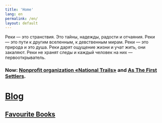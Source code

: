 ```yaml
---
title: 'Home'
lang: en
permalink: /en/
layout: default
---
```


<p class="intro">Реки — это странствия. Это тайны, надежды, радости и отчаяния. Реки — это пути к другим вселенным, к девственным мирам.  Реки — это природа и это душа. Реки дарят ощущение жизни и учат жить, они закаляют. Реки не хранят следы и каждый человек на них — первооткрыватель.</p>

### Now: [Nonprofit organization «National Trails»](https://nationaltrails.ru/en) and [As The First Settlers](/my-routes/as-the-first-settlers).

# [Blog](/blog)

<ul class="blogcontent">

</ul>


<!--noindex-->
## [Favourite Books](/favourite-books)

<!--/noindex-->